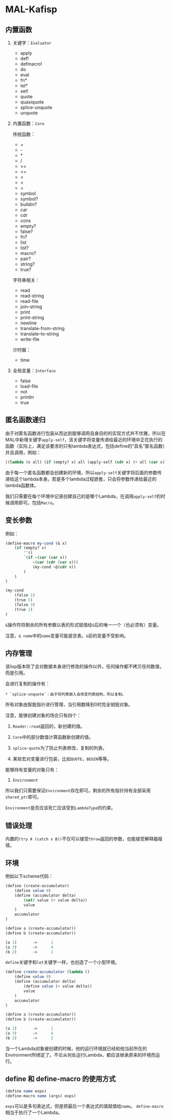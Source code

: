 # MAL-Kafisp

## 内置函数

1. 关键字：`Evaluator`

    * apply
    * def!
    * defmacro!
    * do
    * eval
    * fn*
    * let*
    * set!
    * quote
    * quasiquote
    * splice-unquote
    * unquote

2. 内置函数：`Core`

    传统函数：

    * \+
    * \-
    * \*
    * /
    * \>=
    * <=
    * \>
    * <
    * =
    * symbol
    * symbol?
    * buildin?
    * car
    * cdr
    * cons
    * empty?
    * false?
    * fn?
    * list
    * list?
    * macro?
    * pair?
    * string?
    * true?

    字符串相关：

    * read
    * read-string
    * read-file
    * join-string
    * print
    * print-string
    * newline
    * translate-from-string
    * translate-to-string
    * write-file

    计时器：

    * time

3. 全局变量：`Interface`

    * false
    * load-file
    * not
    * println
    * true

## 匿名函数递归

由于对匿名函数进行包装从而达到能够调用自身目的的实现方式并不优雅，所以在MAL中新增关键字`apply-self`，该关键字将变量传递给最近的环境中正在执行的函数（实际上，满足该要求的只有lambda表达式，包括define的“具名”匿名函数）并且调用，例如：

```scheme
((lambda (x all) (if (empty? x) all (apply-self (cdr x) (+ all (car x))))) (list 1 2 3 4 5) 0)
```

由于每一个匿名函数都会创建新的环境，所以`apply-self`关键字将后面的参数传递给这个lambda本身。若是多个lambda过程嵌套，只会将参数传递给最近的lambda函数体。

我们只需要在每个环境中记录创建自己的是哪个Lambda，在调用`apply-self`的时候调用即可。包括`Macro`。

## 变长参数

例如：

```scheme
(define-macro my-cond (& x)
    (if (empty? x) 
        ''()
        `(if ~(car (car x))
            ~(car (cdr (car x)))
            (my-cond ~@(cdr x))
        )
    )
)

(my-cond
    (false 1)
    (true 5)
    (false 3)
    (true 2)
)
```

`&`操作符将剩余的所有参数以表的形式赋值给`&`后的唯一一个（也必须有）变量。

注意，`& name`中的`name`变量可能是空表。`&`前的变量不受影响。

## 内存管理

该lisp版本除了会对数据本身进行修改的操作以外，任何操作都不拷贝任何数值，而是引用。

会进行复制的操作有：

	* `splice-unquote`：由于将列表嵌入会改变列表结构，所以复制。

所有对象由智能指针进行管理，当引用数降到0时完全销毁对象。

注意，能够创建对象的场合只有四个：

1. `Reader::read`返回的，新创建的值。

2. `Core`中的部分数值计算函数新创建的值。

3. `splice-quote`为了防止列表修改，复制的列表。

4. 某些宏对变量进行包装，比如`QUOTE`，`BEGIN`等等。

能够持有变量的对象只有：

1. `Environment`

所以我们只需要保证`Environment`存在即可。剩余的所有指针持有全部采用`shared_ptr`即可。

`Environment`是否应该死亡应该受到`LambdaType`的约束。

## 错误处理

内置的`(try A (catch x B))`不仅可以接受`throw`返回的参数，也能接受解释器报错。

## 环境

例如以下scheme代码：

```scheme
(define (create-accumulator) 
    (define value 0)
    (define (accumulator delta) 
        (set! value (+ value delta))
        value
    )
    accumulator
)

(define a (create-accumulator))
(define b (create-accumulator))

(a 1) 		->		1
(a 3)		->		4
(b 2)		->		2
```

`define`关键字和`let`关键字一样，也创造了一个小型环境。

```scheme
(define create-accumulator (lambda ()
    (define value 0)
    (define (accumulator delta) 
        (define value (+ value delta))
        value
    )
    accumulator
)

(define a (create-accumulator))
(define b (create-accumulator))

(a 1) 		->		1
(a 3)		->		4
(b 2)		->		2

```

当一个Lambda对象被创建的时候，他的运行环境就已经和他当前所在的Environment所绑定了。不论从何处运行Lambda，都应该继承原来的环境而运行。

## define 和 define-macro 的使用方式

```scheme
(define name exps)
(define-macro name (args) exps)
```

`exps`可以是多句表达式，但是把最后一个表达式的值赋值给`name`。
`define-macro`相当于执行了一个Lambda。

